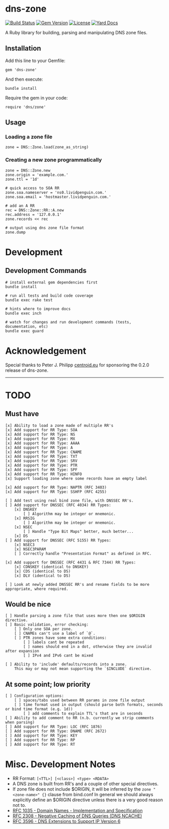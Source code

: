 dns-zone
========

[![Build Status](https://secure.travis-ci.org/lantins/dns-zone.png?branch=master)](http://travis-ci.org/lantins/dns-zone)
[![Gem Version](https://badge.fury.io/rb/dns-zone.png)](http://badge.fury.io/rb/dns-zone)
[![License](https://img.shields.io/badge/license-MIT-blue.svg)](https://github.com/lantins/dns-zone/blob/master/LICENSE)
[![Yard Docs](http://img.shields.io/badge/yard-docs-blue.svg)](http://rubydoc.info/github/lantins/dns-zone/master/frames)

A Ruby library for building, parsing and manipulating DNS zone files.

## Installation

Add this line to your Gemfile:

    gem 'dns-zone'

And then execute:

    bundle install

Require the gem in your code:

    require 'dns/zone'

## Usage

### Loading a zone file

    zone = DNS::Zone.load(zone_as_string)

### Creating a new zone programmatically

    zone = DNS::Zone.new
    zone.origin = 'example.com.'
    zone.ttl = '1d'
    
    # quick access to SOA RR
    zone.soa.nameserver = 'ns0.lividpenguin.com.'
    zone.soa.email = 'hostmaster.lividpenguin.com.'
    
    # add an A RR
    rec = DNS::Zone::RR::A.new
    rec.address = '127.0.0.1'
    zone.records << rec
    
    # output using dns zone file format
    zone.dump

# Development

## Development Commands

    # install external gem dependencies first
    bundle install

    # run all tests and build code coverage
    bundle exec rake test

    # hints where to improve docs
    bundle exec inch

    # watch for changes and run development commands (tests, documentation, etc)
    bundle exec guard

# Acknowledgement

Special thanks to Peter J. Philipp [centroid.eu](http://centroid.eu) for sponsoring the 0.2.0 release of dns-zone.

---

# TODO

## Must have

    [x] Ability to load a zone made of multiple RR's
    [x] Add support for RR Type: SOA
    [x] Add support for RR Type: NS
    [x] Add support for RR Type: MX
    [x] Add support for RR Type: AAAA
    [x] Add support for RR Type: A
    [x] Add support for RR Type: CNAME
    [x] Add support for RR Type: TXT
    [x] Add support for RR Type: SRV
    [x] Add support for RR Type: PTR
    [x] Add support for RR Type: SPF
    [x] Add support for RR Type: HINFO
    [x] Support loading zone where some records have an empty label

    [x] Add support for RR Type: NAPTR (RFC 3403)
    [x] Add support for RR Type: SSHFP (RFC 4255)

    [ ] Add test using real bind zone file, with DNSSEC RR's.
    [ ] Add support for DNSSEC (RFC 4034) RR Types:
        [x] DNSKEY
            [ ] Algorithm may be integer or mnemonic.
        [x] RRSIG
            [ ] Algorithm may be integer or mnemonic.
        [x] NSEC
            [ ] Handle "Type Bit Maps" better, much better...
        [x] DS
    [ ] Add support for DNSSEC (RFC 5155) RR Types:
        [x] NSEC3
        [x] NSEC3PARAM
        [ ] Correctly handle "Presentation Format" as defined in RFC.

    [x] Add support for DNSSEC (RFC 4431 & RFC 7344) RR Types:
        [x] CDNSKEY (identical to DNSKEY)
        [x] CDS (identical to DS)
        [x] DLV (identical to DS)

    [ ] Look at newly added DNSSEC RR's and rename fields to be more appropriate, where required.

## Would be nice

    [ ] Handle parsing a zone file that uses more then one $ORIGIN directive.
    [ ] Basic validation, error checking:
        [ ] Only one SOA per zone.
        [ ] CNAMEs can't use a label of `@`.
        [ ] PTR zones have some extra conditions:
            [ ] labels cant be repeated
            [ ] names should end in a dot, otherwise they are invalid after expansion
            [ ] IPv4 and IPv6 cant be mixed

    [ ] Ability to 'include' defaults/records into a zone.
        This may or may not mean supporting the `$INCLUDE` directive.

## At some point; low priority

    [ ] Configuration options:
        [ ] spaces/tabs used between RR params in zone file output
        [ ] time format used in output (should parse both formats, seconds or bind time format (e.g. 1d))
            [ ] add comments to explain TTL's that are in seconds
    [ ] Ability to add comment to RR (n.b. currently we strip comments when parsing)
    [ ] Add support for RR Type: LOC (RFC 1876)
    [ ] Add support for RR Type: DNAME (RFC 2672)
    [ ] Add support for RR Type: KEY
    [ ] Add support for RR Type: RP
    [ ] Add support for RR Type: RT

# Misc. Development Notes

- RR Format: `[<TTL>] [<class>] <type> <RDATA>`
- A DNS zone is built from RR's and a couple of other special directives.
- If zone file does not include $ORIGIN, it will be inferred by the `zone "<zone-name>" {}` clause from bind.conf
  In general we should always explicitly define an $ORIGIN directive unless there is a very good reason not to.
- [RFC 1035 - Domain Names - Implementation and Specification](http://www.ietf.org/rfc/rfc1035.txt)
- [RFC 2308 - Negative Caching of DNS Queries (DNS NCACHE)](http://www.ietf.org/rfc/rfc2308.txt)
- [RFC 3596 - DNS Extensions to Support IP Version 6](http://www.ietf.org/rfc/rfc3596.txt)
